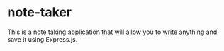 # note-taker
This is a note taking application that will allow you to write anything and save it using Express.js.
